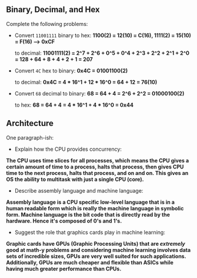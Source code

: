 ## Binary, Decimal, and Hex

Complete the following problems:

* Convert `11001111` binary
    to hex:
    __1100(2) = 12(10) = C(16), 1111(2) = 15(10) = F(16) --> 0xCF__ 

    to decimal:
    __11001111(2) = 2^7 + 2^6 + 0^5 + 0^4 + 2^3 + 2^2 + 2^1 + 2^0 = 128 + 64 + 8 + 4 + 2 + 1 = 207__

* Convert `4C` hex
    to binary:
    __0x4C = 01001100(2)__

    to decimal:
    __0x4C = 4 * 16^1 + 12 * 16^0 = 64 + 12 = 76(10)__

* Convert `68` decimal
    to binary:
    __68 = 64 + 4 = 2^6 + 2^2 = 01000100(2)__

    to hex:
    __68 = 64 + 4 = 4 * 16^1 + 4 * 16^0 = 0x44__

## Architecture

One paragraph-ish:

* Explain how the CPU provides concurrency:

__The CPU uses time slices for all processes, which means the CPU gives a certain amount of time to a process, halts that process, then gives CPU time to the next process, halts that process, and on and on. This gives an OS the ability to multitask with just a single CPU (core).__


* Describe assembly language and machine language:

__Assembly language is a CPU specific low-level language that is in a human readable form which is really the machine language in symbolic form. Machine language is the bit code that is directly read by the hardware. Hence it's composed of 0's and 1's.__


* Suggest the role that graphics cards play in machine learning:

__Graphic cards have GPUs (Graphic Processing Units) that are _extremely_ good at math-y problems and considering machine learning involves data sets of incredible sizes, GPUs are very well suited for such applications. Additionally, GPUs are much cheaper and flexible than ASICs while having much greater performance than CPUs.__